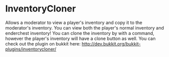 # InventoryCloner
Allows a moderator to view a player's inventory and copy it to the moderator's inventory. You can view both the player's normal inventory and enderchest inventory! You can clone the inventory by with a command, however the player's inventory will have a clone button as well. You can check out the plugin on bukkit here: http://dev.bukkit.org/bukkit-plugins/inventorycloner/
